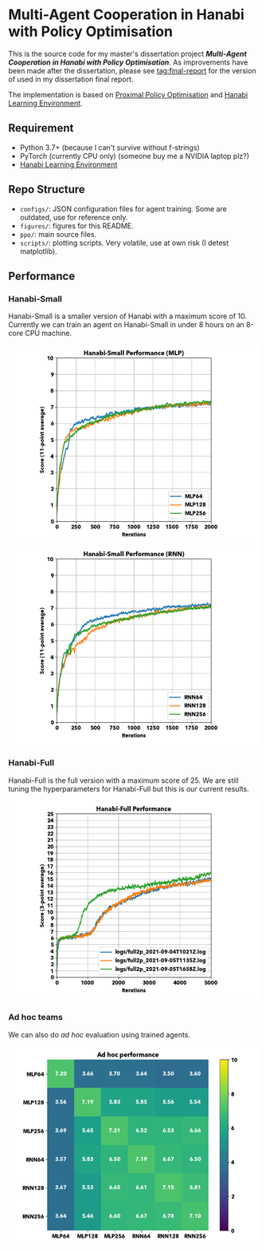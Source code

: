 # Multi-Agent Cooperation in Hanabi with Policy Optimisation

This is the source code for my master's dissertation project **_Multi-Agent Cooperation in Hanabi with Policy Optimisation_**. As improvements have been made after the dissertation, please see [tag:final-report](https://github.com/patrick22414/hanabi_project/tree/final-report) for the version of used in my dissertation final report.

The implementation is based on [Proximal Policy Optimisation](https://arxiv.org/abs/1707.06347) and [Hanabi Learning Environment](https://github.com/deepmind/hanabi-learning-environment).

## Requirement

- Python 3.7+ (because I can't survive without f-strings)
- PyTorch (currently CPU only) (someone buy me a NVIDIA laptop plz?)
- [Hanabi Learning Environment](https://github.com/deepmind/hanabi-learning-environment)

## Repo Structure

- `configs/`: JSON configuration files for agent training. Some are outdated, use for reference only.
- `figures/`: figures for this README.
- `ppo/`: main source files.
- `scripts/`: plotting scripts. Very volatile, use at own risk (I detest matplotlib).

## Performance

### Hanabi-Small

Hanabi-Small is a smaller version of Hanabi with a maximum score of 10. Currently we can train an agent on Hanabi-Small in under 8 hours on an 8-core CPU machine.

<img src="figures/small-performance-mlp.png" height=400>
<img src="figures/small-performance-rnn.png" height=400>

### Hanabi-Full

Hanabi-Full is the full version with a maximum score of 25. We are still tuning the hyperparameters for Hanabi-Full but this is our current results.

<img src="figures/full-performance.png" height=400>

### Ad hoc teams

We can also do _ad hoc_ evaluation using trained agents.

<img src="figures/adhoc_scores.png" height=400>
